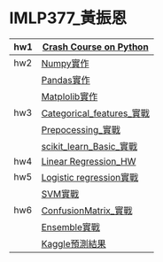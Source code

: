 # IMLP377_黃振恩

<!-- |  |  | -->
| hw1 | [Crash Course on Python](https://github.com/Timessake/IMLP377/blob/main/Unit01/Unit01_Crash%20Course%20on%20Python.ipynb) |
| --- | --- |
| hw2 | [Numpy實作](https://github.com/Timessake/IMLP377/blob/main/Unit02/2.1_NumPy%E5%92%8C%E9%99%A3%E5%88%97%E5%B0%8E%E5%90%91%E7%9A%84%E7%A8%8B%E5%BC%8F%E8%A8%AD%E8%A8%88.ipynb) |
|  | [Pandas實作](https://github.com/Timessake/IMLP377/blob/main/Unit02/2.2.2_Pandas%E6%95%B8%E6%93%9A%E5%88%86%E6%9E%90.ipynb) |
|  | [Matplolib實作](https://github.com/Timessake/IMLP377/blob/main/Unit02/2.3.2_Matplotlib%E8%B3%87%E6%96%99%E8%A6%96%E8%A6%BA%E5%8C%96.ipynb) |
| hw3 | [Categorical_features_實戰](https://github.com/Timessake/IMLP377/blob/main/Unit03/4_Categorical_features_%E5%AF%A6%E6%88%B0.ipynb) |
|  | [Prepocessing_實戰](https://github.com/Timessake/IMLP377/blob/main/Unit03/5_Prepocessing_%E5%AF%A6%E6%88%B0.ipynb) |
|  | [scikit_learn_Basic_實戰](https://github.com/Timessake/IMLP377/blob/main/Unit03/6_scikit_learn_Basic_%E5%AF%A6%E6%88%B0.ipynb) |
| hw4 | [Linear Regression_HW](https://github.com/Timessake/IMLP377/blob/main/Unit04/Linear%20Regression_HW.ipynb) |
| hw5 | [Logistic regression實戰](https://github.com/Timessake/IMLP377/blob/main/Unit05/02_Logistic%20regression%E5%AF%A6%E6%88%B0.ipynb) |
|  | [SVM實戰](https://github.com/Timessake/IMLP377/blob/main/Unit05/SVM%E5%AF%A6%E6%88%B0.ipynb) |
| hw6 | [ConfusionMatrix_實戰](https://github.com/Timessake/IMLP377/blob/main/Unit06/1.3_ConfusionMatrix_%E5%AF%A6%E6%88%B0.ipynb) |
|  | [Ensemble實戰](https://github.com/Timessake/IMLP377/blob/main/Unit06/2.3_Ensemble%E5%AF%A6%E6%88%B0.ipynb) |
|  | [Kaggle預測結果](https://github.com/Timessake/IMLP377/blob/main/Unit06/Titanic_submissions.jpg) |
